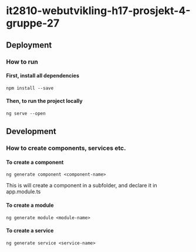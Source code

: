 # it2810-webutvikling-h17-prosjekt-4-gruppe-27

## Deployment

### How to run

#### First, install all dependencies

```
npm install --save 
```

#### Then, to run the project locally

```
ng serve --open
```

## Development

### How to create components, services etc.

#### To create a component

```
ng generate component <component-name>
```

This is will create a component in a subfolder, and declare it in app.module.ts

#### To create a module

````
ng generate module <module-name>
````

#### To create a service

````
ng generate service <service-name>
````



